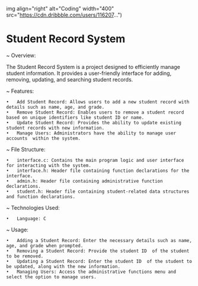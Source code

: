 img align="right" alt="Coding" width="400" src="https://cdn.dribbble.com/users/116207...")
# Student Record System

~ Overview:

The Student Record System is a project designed to efficiently manage student information. It provides a user-friendly interface for adding, removing, updating, and searching student records. 

~ Features:

	•	Add Student Record: Allows users to add a new student record with details such as name, age, and grade.
	•	Remove Student Record: Enables users to remove a student record based on unique identifiers like student ID or name.
	•	Update Student Record: Provides the ability to update existing student records with new information.
	•	Manage Users: Administrators have the ability to manage user accounts  within the system.

~ File Structure:

	•	interface.c: Contains the main program logic and user interface for interacting with the system.
	•	interface.h: Header file containing function declarations for the interface.
	•	admin.h: Header file containing administrative function declarations.
	•	student.h: Header file containing student-related data structures and function declarations.


~ Technologies Used:

	•	Language: C

~ Usage:

	•	Adding a Student Record: Enter the necessary details such as name, age, and grade when prompted.
	•	Removing a Student Record: Provide the student ID  of the student to be removed.
	•	Updating a Student Record: Enter the student ID  of the student to be updated, along with the new information.
	•	Managing Users: Access the administrative functions menu and select the option to manage users.
